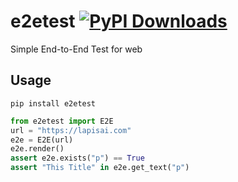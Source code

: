# e2etest [![PyPI Downloads](https://static.pepy.tech/badge/e2etest/month)](https://pepy.tech/projects/e2etest)
Simple End-to-End Test for web

## Usage
```
pip install e2etest
```

```python
from e2etest import E2E
url = "https://lapisai.com"
e2e = E2E(url)
e2e.render()
assert e2e.exists("p") == True
assert "This Title" in e2e.get_text("p")
```
